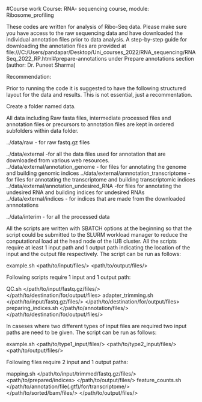 #Course work
Course: RNA- sequencing course, module: Ribosome_profiling

These codes are written for analysis of Ribo-Seq data. Please make sure you have access to the raw sequencing data and have downloaded the individual annotation files prior to data analysis. A step-by-step guide for downloading the annotation files are provided at file:///C:/Users/pandapar/Desktop/Uni_courses_2022/RNA_sequencing/RNASeq_2022_RP.html#prepare-annotations under Prepare annotations section (author: Dr. Puneet Sharma)

Recommendation:

Prior to running the code it is suggested to have the following structured layout for the data and results. This is not essential, just a recommentation.

Create a folder named data.

All data including Raw fasta files, intermediate processed files and annotation files or precursors to annotation files are kept in ordered subfolders within data folder.

../data/raw - for raw fastq.gz files

../data/external -for all the data files used for annotation that are downloaded from various web resources.
../data/external/annotation_genome - for files for annotating the genome and building genomic indices
../data/external/annnotation_transcriptome -for  files for annotating the transcriptome and building transcriptomic indices 
../data/external/annotation_undesired_RNA -for  files for annotating the undesired RNA and building indices for undesired RNAs
../data/external/indices - for indices that are made from the downloaded annnotations
   
    
../data/interim - for all the processed data
 
 
All the scripts are written with SBATCH options at the beginning so that the script could be submitted to the SLURM workload manager to reduce the conputational load at the head node of the IUB cluster.
All the scripts require at least 1 input path and 1 output path indicating the location of the input and the output file respectively. The script can be run as follows:

example.sh <path/to/input/files/> <path/to/output/files/>

Following scripts require 1 input and 1 output path:

QC.sh </path/to/input/fastq.gz/files/> </path/to/destination/for/output/files>
adapter_trimming.sh </path/to/input/fastq.gz/files/> </path/to/destination/for/output/files>
preparing_indices.sh </path/to/annotation/files/> </path/to/destination/for/output/files/>


In caseses where two different types of input files are required two input paths are need to be given. The script can be run as follows:

example.sh <path/to/type1_input/files/> <path/to/type2_input/files/> <path/to/output/files/>

Following files require 2 input and 1 output paths:
 
mapping.sh </path/to/input/trimmed/fastq.gz/files/> <path/to/prepared/indices> </path/to/output/files/>
feature_counts.sh </path/to/annotation/file(.gtf)/for/transcriptome/> </path/to/sorted/bam/files/> </path/to/output/files/>







